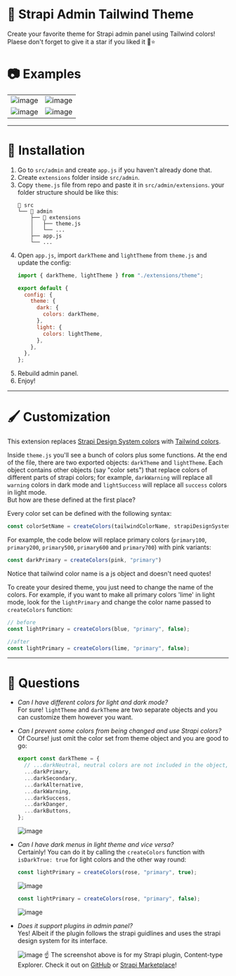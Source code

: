 # 🎨 Strapi Admin Tailwind Theme
Create your favorite theme for Strapi admin panel using Tailwind colors!  
Plaese don't forget to give it a star if you liked it 🙂⭐


# 📷 Examples
| | |
| --- | --- |
| ![image](https://github.com/ShahriarKh/strapi-admin-tailwind-theme/assets/31452340/e9f38822-15d5-4f4e-99d7-3e3dac10c836) | ![image](https://github.com/ShahriarKh/strapi-admin-tailwind-theme/assets/31452340/e9d49559-e82d-4c5d-8f76-5c88c386f2ea) |
| ![image](https://github.com/ShahriarKh/strapi-admin-tailwind-theme/assets/31452340/d8cad609-0049-48c5-9795-dd1be2345be1) | ![image](https://github.com/ShahriarKh/strapi-admin-tailwind-theme/assets/31452340/19dd5103-4f85-4530-9fba-f82bda34ee09)

---

# 🔨 Installation

1. Go to `src/admin` and create `app.js` if you haven't already done that.
2. Create `extensions` folder inside `src/admin`.
3. Copy `theme.js` file  from repo and paste it in `src/admin/extensions`.
   your folder structure should be like this:
    ```
    📁 src
    └── 📁 admin
        ├── 📁 extensions
        │   ├── theme.js
        │   └── ...
        ├── app.js
        └── ...
    ```
4. Open `app.js`, import `darkTheme` and `lightTheme` from `theme.js` and update the config:
    ```js
    import { darkTheme, lightTheme } from "./extensions/theme";
    
    export default {
      config: {
        theme: {
          dark: {
            colors: darkTheme,
          },
          light: {
            colors: lightTheme,
          },
        },
      },
    };
    ``` 
6. Rebuild admin panel.
7. Enjoy!

---

# 🖌 Customization

This extension replaces [Strapi Design System colors](https://design-system-git-main-strapijs.vercel.app/?path=/story/design-system-components-theme--dark-colors) with [Tailwind colors](https://tailwindcss.com/docs/customizing-colors).

Inside `theme.js` you'll see a bunch of colors plus some functions. At the end of the file, there are two exported objects: `darkTheme` and `lightTheme`. Each object contains other objects (say "color sets") that replace colors of different parts of strapi colors; for example, `darkWarning` will replace all `warning` colors in dark mode and `lightSuccess` will replace all `success` colors in light mode.  
But how are these defined at the first place?

Every color set can be defined with the following syntax:
```js
const colorSetName = createColors(tailwindColorName, strapiDesignSystemName, isDarkTheme) // isDarkTheme is true by default and can be omitted
```
For example, the code below will replace primary colors (`primary100`, `primary200`, `primary500`, `primary600` and `primary700`) with pink variants:
```js
const darkPrimary = createColors(pink, "primary")
```
Notice that tailwind color name is a js object and doesn't need quotes!

To create your desired theme, you just need to change the name of the colors. For example, if you want to make all primary colors 'lime' in light mode, look for the `lightPrimary` and change the color name passed to `createColors` function:
```js
// before
const lightPrimary = createColors(blue, "primary", false);

//after
const lightPrimary = createColors(lime, "primary", false);
```

---

# 🤔 Questions

- *Can I have different colors for light and dark mode?*  
   For sure! `lightTheme` and `darkTheme` are two separate objects and you can customize them however you want.
  
- *Can I prevent some colors from being changed and use Strapi colors?*  
   Of Course! just omit the color set from theme object and you are good to go:
  ```js
  export const darkTheme = {
    // ...darkNeutral, neutral colors are not included in the object, so the admin panel will use strapi orignal colors.
    ...darkPrimary,
    ...darkSecondary,
    ...darkAlternative,
    ...darkWarning,
    ...darkSuccess,
    ...darkDanger,
    ...darkButtons,
  };
  ```
  ![image](https://github.com/ShahriarKh/strapi-admin-tailwind-theme/assets/31452340/7f7b4f91-456d-4f18-ba5a-ef2a30ad8a9e)

  
- *Can I have dark menus in light theme and vice versa?*  
   Certainly! You can do it by calling the `createColors` function with `isDarkTrue: true` for light colors and the other way round:
  ```js
  const lightPrimary = createColors(rose, "primary", true);
  ```
   ![image](https://github.com/ShahriarKh/strapi-admin-tailwind-theme/assets/31452340/a19b9065-c9d3-427c-9cb7-893d42f1055c)
  ```js
  const lightPrimary = createColors(rose, "primary", false);
  ```
   ![image](https://github.com/ShahriarKh/strapi-admin-tailwind-theme/assets/31452340/caa3f600-4f18-4feb-a255-67826e8864b7)

- *Does it support plugins in admin panel?*  
  Yes! Albeit if the plugin follows the strapi guidlines and uses the strapi design system for its interface.
  
  ![image](https://github.com/ShahriarKh/strapi-admin-tailwind-theme/assets/31452340/7ddca923-2474-44be-95bf-9de6ea405163)
  ☝ The screenshot above is for my Strapi plugin, Content-type Explorer. Check it out on [GitHub](https://github.com/ShahriarKh/strapi-content-type-explorer) or [Strapi Marketplace](https://market.strapi.io/plugins/strapi-content-type-explorer)!


